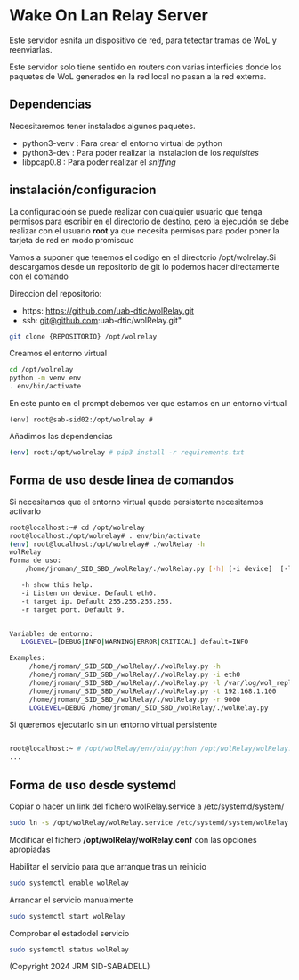 # Wake On Lan Relay Server

Este servidor esnifa un dispositivo de red, para tetectar tramas de WoL y reenviarlas.

Este servidor solo tiene sentido en routers con varias interficies donde los paquetes de WoL generados en la red local no pasan a la red externa.

## Dependencias

Necesitaremos tener instalados algunos paquetes.

- python3-venv : Para crear el entorno virtual de python
- python3-dev  : Para poder realizar la instalacion de los _requisites_
- libpcap0.8   : Para poder realizar el _sniffing_

## instalación/configuracion

La configuracioón se puede realizar con cualquier usuario que tenga permisos para escribir en el directorio de destino, pero la ejecución se debe realizar con el usuario **root** ya que necesita permisos para poder poner la tarjeta de red en modo promiscuo

Vamos a suponer que tenemos el codigo en el directorio /opt/wolrelay.Si descargamos desde un repositorio de git lo podemos hacer directamente con el comando

Direccion del repositorio:

- https: https://github.com/uab-dtic/wolRelay.git
- ssh: git@github.com:uab-dtic/wolRelay.git"

```bash
git clone {REPOSITORIO} /opt/wolrelay
```

Creamos el entorno virtual

```bash
cd /opt/wolrelay
python -m venv env
. env/bin/activate
```

En este punto en el prompt debemos ver que estamos en un entorno virtual

```data
(env) root@sab-sid02:/opt/wolrelay #
```

Añadimos las dependencias

```bash
(env) root:/opt/wolrelay # pip3 install -r requirements.txt
```

## Forma de uso desde linea de comandos

Si necesitamos que el entorno virtual quede persistente necesitamos activarlo

```bash
root@localhost:~# cd /opt/wolrelay
root@localhost:/opt/wolrelay# . env/bin/activate
(env) root@localhost:/opt/wolrelay# ./wolRelay -h
wolRelay
Forma de uso:
    /home/jroman/_SID_SBD_/wolRelay/./wolRelay.py [-h] [-i device]  [-l log file] [ -t IP] [-r port]

   -h show this help.
   -i Listen on device. Default eth0.
   -t target ip. Default 255.255.255.255.
   -r target port. Default 9.


Variables de entorno:
   LOGLEVEL=[DEBUG|INFO|WARNING|ERROR|CRITICAL] default=INFO

Examples:
     /home/jroman/_SID_SBD_/wolRelay/./wolRelay.py -h 
     /home/jroman/_SID_SBD_/wolRelay/./wolRelay.py -i eth0
     /home/jroman/_SID_SBD_/wolRelay/./wolRelay.py -l /var/log/wol_replicator.log
     /home/jroman/_SID_SBD_/wolRelay/./wolRelay.py -t 192.168.1.100
     /home/jroman/_SID_SBD_/wolRelay/./wolRelay.py -r 9000
     LOGLEVEL=DEBUG /home/jroman/_SID_SBD_/wolRelay/./wolRelay.py

```

Si queremos ejecutarlo sin un entorno virtual persistente

```bash

root@localhost:~ # /opt/wolRelay/env/bin/python /opt/wolRelay/wolRelay.py -h
...

```

## Forma de uso desde systemd

Copiar o hacer un link del fichero wolRelay.service a /etc/systemd/system/

```bash
sudo ln -s /opt/wolRelay/wolRelay.service /etc/systemd/system/wolRelay.service
```

Modificar el fichero **/opt/wolRelay/wolRelay.conf** con las opciones apropiadas

Habilitar el servicio para que arranque tras un reinicio

```bash
sudo systemctl enable wolRelay
```

Arrancar el servicio manualmente

```bash
sudo systemctl start wolRelay
```

Comprobar el estadodel servicio

```bash
sudo systemctl status wolRelay
```

(Copyright 2024 JRM SID-SABADELL)